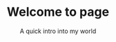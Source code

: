 ---
layout: home
title: Welcome to page
subtitle: A quick intro into my world
paragraph: | 
    I am a software engineer currently based in New York. I have a bachelor's degree in Computer Engineering. 
    You can check my github profile here to see some of the work I've done.
    Feel free to add me on LinkedIn and Twitter.

header:
    layout: hero
    navigation: fancy
    image: "/assets/images/rob_unsplash.jpg"
    class: bg-darken-50 bg-darken-25-l
    cta:
        text: "View my profile on GitHub"
        url: "https://github.com/dshomoye"
        class: btn btn-outline--light
---